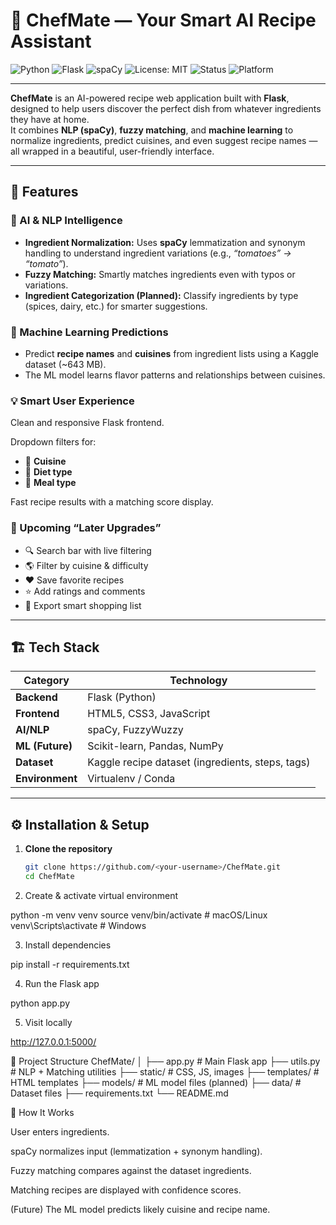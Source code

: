 # 🍳 ChefMate — Your Smart AI Recipe Assistant  

![Python](https://img.shields.io/badge/Python-3.10%2B-blue?logo=python&logoColor=white)
![Flask](https://img.shields.io/badge/Flask-Framework-lightgrey?logo=flask)
![spaCy](https://img.shields.io/badge/spaCy-NLP-green?logo=spacy)
![License: MIT](https://img.shields.io/badge/License-MIT-yellow.svg)
![Status](https://img.shields.io/badge/Status-Active-success)
![Platform](https://img.shields.io/badge/Platform-Web-orange)

---

**ChefMate** is an AI-powered recipe web application built with **Flask**, designed to help users discover the perfect dish from whatever ingredients they have at home.  
It combines **NLP (spaCy)**, **fuzzy matching**, and **machine learning** to normalize ingredients, predict cuisines, and even suggest recipe names — all wrapped in a beautiful, user-friendly interface.

---

## 🚀 Features  

### 🧠 AI & NLP Intelligence  
- **Ingredient Normalization:** Uses **spaCy** lemmatization and synonym handling to understand ingredient variations (e.g., *“tomatoes” → “tomato”*).  
- **Fuzzy Matching:** Smartly matches ingredients even with typos or variations.  
- **Ingredient Categorization (Planned):** Classify ingredients by type (spices, dairy, etc.) for smarter suggestions.  

### 🤖 Machine Learning Predictions  
- Predict **recipe names** and **cuisines** from ingredient lists using a Kaggle dataset (~643 MB).  
- The ML model learns flavor patterns and relationships between cuisines.  

### 💡 Smart User Experience  
Clean and responsive Flask frontend.  

Dropdown filters for:  
- 🥗 **Cuisine**  
- 🥦 **Diet type**  
- 🍛 **Meal type**  

Fast recipe results with a matching score display.  

### 🔮 Upcoming “Later Upgrades”  
- 🔍 Search bar with live filtering  
- 🌎 Filter by cuisine & difficulty  
- ❤️ Save favorite recipes  
- ⭐ Add ratings and comments  
- 🛒 Export smart shopping list  

---

## 🏗️ Tech Stack  

| Category | Technology |
|-----------|-------------|
| **Backend** | Flask (Python) |
| **Frontend** | HTML5, CSS3, JavaScript |
| **AI/NLP** | spaCy, FuzzyWuzzy |
| **ML (Future)** | Scikit-learn, Pandas, NumPy |
| **Dataset** | Kaggle recipe dataset (ingredients, steps, tags) |
| **Environment** | Virtualenv / Conda |

---

## ⚙️ Installation & Setup  

1. **Clone the repository**
   ```bash
   git clone https://github.com/<your-username>/ChefMate.git
   cd ChefMate
2. Create & activate virtual environment

python -m venv venv
source venv/bin/activate      # macOS/Linux
venv\Scripts\activate         # Windows


3. Install dependencies

pip install -r requirements.txt


4. Run the Flask app

python app.py


5. Visit locally

http://127.0.0.1:5000/

🧩 Project Structure
ChefMate/
│
├── app.py                 # Main Flask app
├── utils.py               # NLP + Matching utilities
├── static/                # CSS, JS, images
├── templates/             # HTML templates
├── models/                # ML model files (planned)
├── data/                  # Dataset files
├── requirements.txt
└── README.md

🧠 How It Works

User enters ingredients.

spaCy normalizes input (lemmatization + synonym handling).

Fuzzy matching compares against the dataset ingredients.

Matching recipes are displayed with confidence scores.

(Future) The ML model predicts likely cuisine and recipe name.
